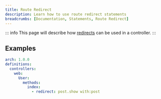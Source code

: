 ```yaml
---
title: Route Redirect
description: Learn how to use route redirect statements
breadcrumbs: [Documentation, Statements, Route Redirect]
---
```


::: info
This page will describe how [redirects](https://laravel.com/docs/10.x/redirects#redirecting-named-routes) can be used in a controller.
:::

## Examples

```yaml
arch: 1.0.0
definitions:
  controllers:
    web:
      User:
        methods:
          index:
            - redirect: post.show with:post
```
